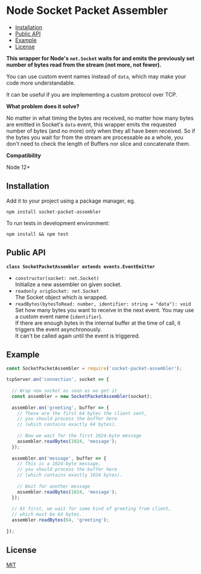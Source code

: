 # Node Socket Packet Assembler

* [Installation](#installation)
* [Public API](#public-api)
* [Example](#example)
* [License](#license)

__This wrapper for Node's `net.Socket` waits for and emits the previously set number of bytes read from the stream (not more, not fewer).__

You can use custom event names instead of `data`, which may make your code more understandable.

It can be useful if you are implementing a custom protocol over TCP.

__What problem does it solve?__

No matter in what timing the bytes are received, no matter how many bytes are emitted in Socket's `data` event,
this wrapper emits the requested number of bytes (and no more) only when they all have been received.
So if the bytes you wait for from the stream are processable as a whole, you don't need to
check the length of Buffers nor slice and concatenate them.

__Compatibility__

Node 12+

## Installation

Add it to your project using a package manager, eg.

```
npm install socket-packet-assembler
```

To run tests in development environment:

```
npm install && npm test
```

## Public API

__`class SocketPacketAssembler extends events.EventEmitter`__

* `constructor(socket: net.Socket)`  
    Initialize a new assembler on given socket.
* `readonly origSocket: net.Socket`  
    The Socket object which is wrapped.
* `readBytes(bytesToRead: number, identifier: string = "data"): void`  
    Set how many bytes you want to receive in the next event.
    You may use a custom event name (`identifier`).  
    If there are enough bytes in the internal buffer at the time of call, it triggers the event asynchronously.  
    It can't be called again until the event is triggered.

## Example

```javascript
const SocketPacketAssembler = require('socket-packet-assembler');

tcpServer.on('connection', socket => {
  
  // Wrap new socket as soon as we get it
  const assembler = new SocketPacketAssembler(socket);
  
  assembler.on('greeting', buffer => {
    // These are the first 64 bytes the client sent,
    // you should process the buffer here
    // (which contains exactly 64 bytes).
  
    // Now we wait for the first 1024-byte message
    assembler.readBytes(1024, 'message');
  });
  
  assembler.on('message', buffer => {
    // This is a 1024-byte message,
    // you should process the buffer here
    // (which contains exactly 1024 bytes).
  
    // Wait for another message
    assembler.readBytes(1024, 'message');
  });
  
  // At first, we wait for some kind of greeting from client,
  // which must be 64 bytes.
  assembler.readBytes(64, 'greeting');
  
});
```

## License

[MIT](LICENSE)
